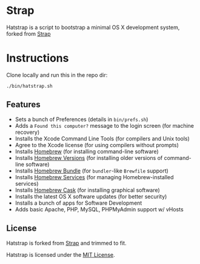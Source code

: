 # Strap
Hatstrap is a script to bootstrap a minimal OS X development system, forked from [Strap](https://github.com/mikemcquaid/strap)
# Instructions
Clone locally and run this in the repo dir:
```
./bin/hatstrap.sh
```

## Features
- Sets a bunch of Preferences (details in `bin/prefs.sh`)
- Adds a `Found this computer?` message to the login screen (for machine recovery)
- Installs the Xcode Command Line Tools (for compilers and Unix tools)
- Agree to the Xcode license (for using compilers without prompts)
- Installs [Homebrew](http://brew.sh) (for installing command-line software)
- Installs [Homebrew Versions](https://github.com/Homebrew/homebrew-versions) (for installing older versions of command-line software)
- Installs [Homebrew Bundle](https://github.com/Homebrew/homebrew-bundle) (for `bundler`-like `Brewfile` support)
- Installs [Homebrew Services](https://github.com/Homebrew/homebrew-services) (for managing Homebrew-installed services)
- Installs [Homebrew Cask](https://github.com/caskroom/homebrew-cask) (for installing graphical software)
- Installs the latest OS X software updates (for better security)
- Installs a bunch of apps for Software Development
- Adds basic Apache, PHP, MySQL, PHPMyAdmin support w/ vHosts

## License
Hatstrap is forked from [Strap](https://github.com/MikeMcQuaid/strap) and trimmed to fit.

Hatstrap is licensed under the [MIT License](http://en.wikipedia.org/wiki/MIT_License).
